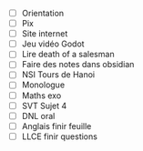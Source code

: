 
- [ ] Orientation
- [ ] Pix
- [ ] Site internet
- [ ] Jeu vidéo Godot
- [ ] Lire death of a salesman
- [ ] Faire des notes dans obsidian
- [ ] NSI Tours de Hanoi
- [ ] Monologue
- [ ] Maths exo
- [ ] SVT Sujet 4
- [ ] DNL oral
- [ ] Anglais finir feuille
- [ ] LLCE finir questions